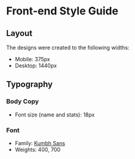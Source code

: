 # Front-end Style Guide

## Layout

The designs were created to the following widths:

- Mobile: 375px
- Desktop: 1440px

## Typography

### Body Copy

- Font size (name and stats): 18px

### Font

- Family: [Kumbh Sans](https://fonts.google.com/specimen/Kumbh+Sans)
- Weights: 400, 700
